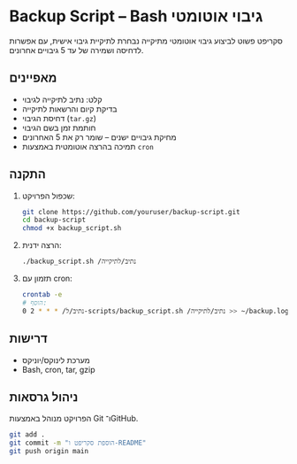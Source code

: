 # Backup Script – Bash גיבוי אוטומטי

סקריפט פשוט לביצוע גיבוי אוטומטי מתיקייה נבחרת לתיקיית גיבוי אישית, עם אפשרות לדחיסה ושמירה של עד 5 גיבויים אחרונים.

##  מאפיינים

- קלט: נתיב לתיקייה לגיבוי
- בדיקת קיום והרשאות לתיקייה
- דחיסת הגיבוי (`tar.gz`)
- חותמת זמן בשם הגיבוי
- מחיקת גיבויים ישנים – שומר רק את 5 האחרונים
- תמיכה בהרצה אוטומטית באמצעות `cron`

##  התקנה

1. שכפול הפרויקט:
   ```bash
   git clone https://github.com/youruser/backup-script.git
   cd backup-script
   chmod +x backup_script.sh
   ```

2. הרצה ידנית:
   ```bash
   ./backup_script.sh /נתיב/לתיקייה
   ```

3. תזמון עם cron:
   ```bash
   crontab -e
   # הוסף:
   0 2 * * * /נתיב/ל-scripts/backup_script.sh /נתיב/לתיקייה >> ~/backup.log 2>&1
   ```

##  דרישות

- מערכת לינוקס/יוניקס
- Bash, cron, tar, gzip

##  ניהול גרסאות

הפרויקט מנוהל באמצעות Git ו־GitHub.

```bash
git add .
git commit -m "הוספת סקריפט ו-README"
git push origin main
```

